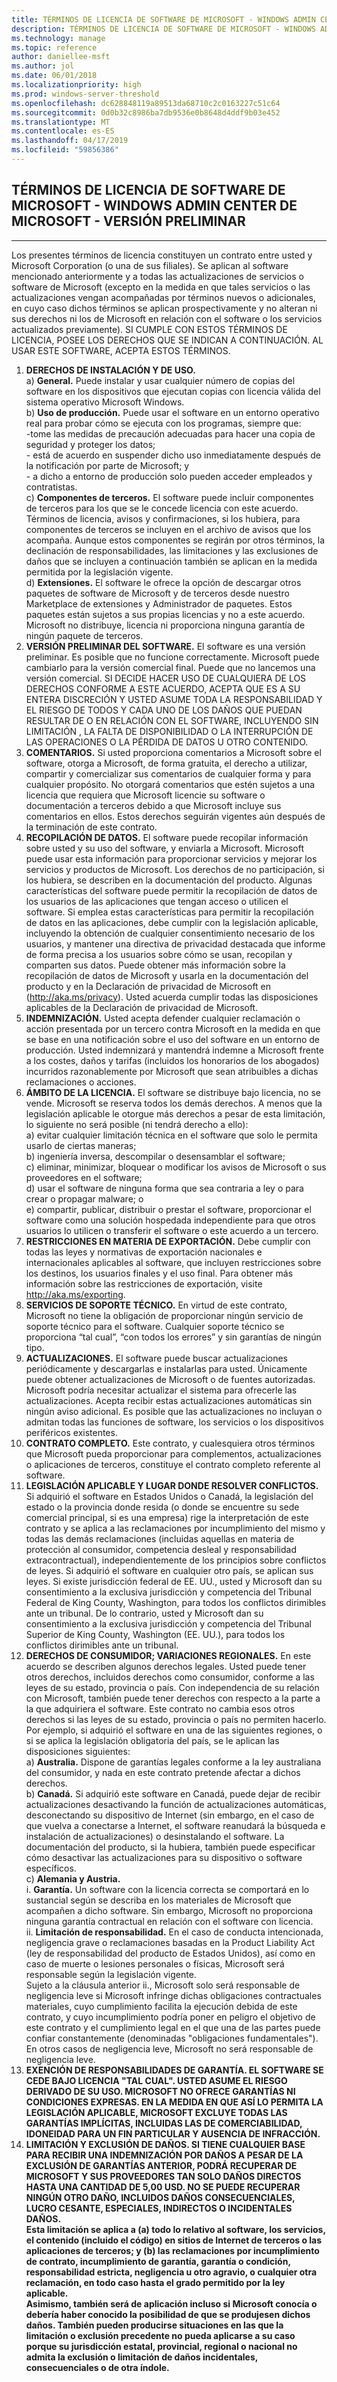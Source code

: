 ```yaml
---
title: TÉRMINOS DE LICENCIA DE SOFTWARE DE MICROSOFT - WINDOWS ADMIN CENTER DE MICROSOFT - VERSIÓN PRELIMINAR
description: TÉRMINOS DE LICENCIA DE SOFTWARE DE MICROSOFT - WINDOWS ADMIN CENTER DE MICROSOFT - VERSIÓN PRELIMINAR
ms.technology: manage
ms.topic: reference
author: daniellee-msft
ms.author: jol
ms.date: 06/01/2018
ms.localizationpriority: high
ms.prod: windows-server-threshold
ms.openlocfilehash: dc628848119a89513da68710c2c0163227c51c64
ms.sourcegitcommit: 0d0b32c8986ba7db9536e0b8648d4ddf9b03e452
ms.translationtype: MT
ms.contentlocale: es-ES
ms.lasthandoff: 04/17/2019
ms.locfileid: "59856386"
---
```

## <a name="microsoft-software-license-terms---microsoft-windows-admin-center---preview"></a>TÉRMINOS DE LICENCIA DE SOFTWARE DE MICROSOFT - WINDOWS ADMIN CENTER DE MICROSOFT - VERSIÓN PRELIMINAR
________________________________________

Los presentes términos de licencia constituyen un contrato entre usted y Microsoft Corporation (o una de sus filiales). Se aplican al software mencionado anteriormente y a todas las actualizaciones de servicios o software de Microsoft (excepto en la medida en que tales servicios o las actualizaciones vengan acompañadas por términos nuevos o adicionales, en cuyo caso dichos términos se aplican prospectivamente y no alteran ni sus derechos ni los de Microsoft en relación con el software o los servicios actualizados previamente). SI CUMPLE CON ESTOS TÉRMINOS DE LICENCIA, POSEE LOS DERECHOS QUE SE INDICAN A CONTINUACIÓN. AL USAR ESTE SOFTWARE, ACEPTA ESTOS TÉRMINOS.

1. **DERECHOS DE INSTALACIÓN Y DE USO.**  
    a) **General.** Puede instalar y usar cualquier número de copias del software en los dispositivos que ejecutan copias con licencia válida del sistema operativo Microsoft Windows.  
    b) **Uso de producción.** Puede usar el software en un entorno operativo real para probar cómo se ejecuta con los programas, siempre que:  
        -tome las medidas de precaución adecuadas para hacer una copia de seguridad y proteger los datos;  
        - está de acuerdo en suspender dicho uso inmediatamente después de la notificación por parte de Microsoft; y  
        - a dicho a entorno de producción solo pueden acceder empleados y contratistas.  
    c) **Componentes de terceros.** El software puede incluir componentes de terceros para los que se le concede licencia con este acuerdo. Términos de licencia, avisos y confirmaciones, si los hubiera, para componentes de terceros se incluyen en el archivo de avisos que los acompaña. Aunque estos componentes se regirán por otros términos, la declinación de responsabilidades, las limitaciones y las exclusiones de daños que se incluyen a continuación también se aplican en la medida permitida por la legislación vigente.  
    d) **Extensiones.** El software le ofrece la opción de descargar otros paquetes de software de Microsoft y de terceros desde nuestro Marketplace de extensiones y Administrador de paquetes. Estos paquetes están sujetos a sus propias licencias y no a este acuerdo. Microsoft no distribuye, licencia ni proporciona ninguna garantía de ningún paquete de terceros.  
2. **VERSIÓN PRELIMINAR DEL SOFTWARE.** El software es una versión preliminar. Es posible que no funcione correctamente. Microsoft puede cambiarlo para la versión comercial final. Puede que no lancemos una versión comercial. SI DECIDE HACER USO DE CUALQUIERA DE LOS DERECHOS CONFORME A ESTE ACUERDO, ACEPTA QUE ES A SU ENTERA DISCRECIÓN Y USTED ASUME TODA LA RESPONSABILIDAD Y EL RIESGO DE TODOS Y CADA UNO DE LOS DAÑOS QUE PUEDAN RESULTAR DE O EN RELACIÓN CON EL SOFTWARE, INCLUYENDO SIN LIMITACIÓN , LA FALTA DE DISPONIBILIDAD O LA INTERRUPCIÓN DE LAS OPERACIONES O LA PÉRDIDA DE DATOS U OTRO CONTENIDO.
3. **COMENTARIOS.** Si usted proporciona comentarios a Microsoft sobre el software, otorga a Microsoft, de forma gratuita, el derecho a utilizar, compartir y comercializar sus comentarios de cualquier forma y para cualquier propósito. No otorgará comentarios que estén sujetos a una licencia que requiera que Microsoft licencie su software o documentación a terceros debido a que Microsoft incluye sus comentarios en ellos. Estos derechos seguirán vigentes aún después de la terminación de este contrato.
4. **RECOPILACIÓN DE DATOS.** El software puede recopilar información sobre usted y su uso del software, y enviarla a Microsoft. Microsoft puede usar esta información para proporcionar servicios y mejorar los servicios y productos de Microsoft. Los derechos de no participación, si los hubiera, se describen en la documentación del producto. Algunas características del software puede permitir la recopilación de datos de los usuarios de las aplicaciones que tengan acceso o utilicen el software. Si emplea estas características para permitir la recopilación de datos en las aplicaciones, debe cumplir con la legislación aplicable, incluyendo la obtención de cualquier consentimiento necesario de los usuarios, y mantener una directiva de privacidad destacada que informe de forma precisa a los usuarios sobre cómo se usan, recopilan y comparten sus datos. Puede obtener más información sobre la recopilación de datos de Microsoft y usarla en la documentación del producto y en la Declaración de privacidad de Microsoft en (http://aka.ms/privacy). Usted acuerda cumplir todas las disposiciones aplicables de la Declaración de privacidad de Microsoft.
5. **INDEMNIZACIÓN.** Usted acepta defender cualquier reclamación o acción presentada por un tercero contra Microsoft en la medida en que se base en una notificación sobre el uso del software en un entorno de producción. Usted indemnizará y mantendrá indemne a Microsoft frente a los costes, daños y tarifas (incluidos los honorarios de los abogados) incurridos razonablemente por Microsoft que sean atribuibles a dichas reclamaciones o acciones. 
6. **ÁMBITO DE LA LICENCIA.** El software se distribuye bajo licencia, no se vende. Microsoft se reserva todos los demás derechos. A menos que la legislación aplicable le otorgue más derechos a pesar de esta limitación, lo siguiente no será posible (ni tendrá derecho a ello):  
    a) evitar cualquier limitación técnica en el software que solo le permita usarlo de ciertas maneras;  
    b) ingeniería inversa, descompilar o desensamblar el software;  
    c) eliminar, minimizar, bloquear o modificar los avisos de Microsoft o sus proveedores en el software;  
    d) usar el software de ninguna forma que sea contraria a ley o para crear o propagar malware; o  
    e) compartir, publicar, distribuir o prestar el software, proporcionar el software como una solución hospedada independiente para que otros usuarios lo utilicen o transferir el software o este acuerdo a un tercero.  
7. **RESTRICCIONES EN MATERIA DE EXPORTACIÓN.** Debe cumplir con todas las leyes y normativas de exportación nacionales e internacionales aplicables al software, que incluyen restricciones sobre los destinos, los usuarios finales y el uso final. Para obtener más información sobre las restricciones de exportación, visite http://aka.ms/exporting.
8. **SERVICIOS DE SOPORTE TÉCNICO.** En virtud de este contrato, Microsoft no tiene la obligación de proporcionar ningún servicio de soporte técnico para el software. Cualquier soporte técnico se proporciona “tal cual”, “con todos los errores” y sin garantías de ningún tipo.
9. **ACTUALIZACIONES.** El software puede buscar actualizaciones periódicamente y descargarlas e instalarlas para usted. Únicamente puede obtener actualizaciones de Microsoft o de fuentes autorizadas. Microsoft podría necesitar actualizar el sistema para ofrecerle las actualizaciones. Acepta recibir estas actualizaciones automáticas sin ningún aviso adicional. Es posible que las actualizaciones no incluyan o admitan todas las funciones de software, los servicios o los dispositivos periféricos existentes.
10. **CONTRATO COMPLETO.** Este contrato, y cualesquiera otros términos que Microsoft pueda proporcionar para complementos, actualizaciones o aplicaciones de terceros, constituye el contrato completo referente al software.
11. **LEGISLACIÓN APLICABLE Y LUGAR DONDE RESOLVER CONFLICTOS.** Si adquirió el software en Estados Unidos o Canadá, la legislación del estado o la provincia donde resida (o donde se encuentre su sede comercial principal, si es una empresa) rige la interpretación de este contrato y se aplica a las reclamaciones por incumplimiento del mismo y todas las demás reclamaciones (incluidas aquellas en materia de protección al consumidor, competencia desleal y responsabilidad extracontractual), independientemente de los principios sobre conflictos de leyes. Si adquirió el software en cualquier otro país, se aplican sus leyes. Si existe jurisdicción federal de EE. UU., usted y Microsoft dan su consentimiento a la exclusiva jurisdicción y competencia del Tribunal Federal de King County, Washington, para todos los conflictos dirimibles ante un tribunal. De lo contrario, usted y Microsoft dan su consentimiento a la exclusiva jurisdicción y competencia del Tribunal Superior de King County, Washington (EE. UU.), para todos los conflictos dirimibles ante un tribunal.
12. **DERECHOS DE CONSUMIDOR; VARIACIONES REGIONALES.** En este acuerdo se describen algunos derechos legales. Usted puede tener otros derechos, incluidos derechos como consumidor, conforme a las leyes de su estado, provincia o país. Con independencia de su relación con Microsoft, también puede tener derechos con respecto a la parte a la que adquiriera el software. Este contrato no cambia esos otros derechos si las leyes de su estado, provincia o país no permiten hacerlo. Por ejemplo, si adquirió el software en una de las siguientes regiones, o si se aplica la legislación obligatoria del país, se le aplican las disposiciones siguientes:  
    a) **Australia.** Dispone de garantías legales conforme a la ley australiana del consumidor, y nada en este contrato pretende afectar a dichos derechos.  
    b) **Canadá.** Si adquirió este software en Canadá, puede dejar de recibir actualizaciones desactivando la función de actualizaciones automáticas, desconectando su dispositivo de Internet (sin embargo, en el caso de que vuelva a conectarse a Internet, el software reanudará la búsqueda e instalación de actualizaciones) o desinstalando el software. La documentación del producto, si la hubiera, también puede especificar cómo desactivar las actualizaciones para su dispositivo o software específicos.  
    c) **Alemania y Austria.**  
        i. **Garantía.** Un software con la licencia correcta se comportará en lo sustancial según se describa en los materiales de Microsoft que acompañen a dicho software. Sin embargo, Microsoft no proporciona ninguna garantía contractual en relación con el software con licencia.  
        ii. **Limitación de responsabilidad.** En el caso de conducta intencionada, negligencia grave o reclamaciones basadas en la Product Liability Act (ley de responsabilidad del producto de Estados Unidos), así como en caso de muerte o lesiones personales o físicas, Microsoft será responsable según la legislación vigente.  
        Sujeto a la cláusula anterior ii., Microsoft solo será responsable de negligencia leve si Microsoft infringe dichas obligaciones contractuales materiales, cuyo cumplimiento facilita la ejecución debida de este contrato, y cuyo incumplimiento podría poner en peligro el objetivo de este contrato y el cumplimiento legal en el que una de las partes puede confiar constantemente (denominadas "obligaciones fundamentales"). En otros casos de negligencia leve, Microsoft no será responsable de negligencia leve.
13. **EXENCIÓN DE RESPONSABILIDADES DE GARANTÍA. EL SOFTWARE SE CEDE BAJO LICENCIA "TAL CUAL". USTED ASUME EL RIESGO DERIVADO DE SU USO. MICROSOFT NO OFRECE GARANTÍAS NI CONDICIONES EXPRESAS. EN LA MEDIDA EN QUE ASÍ LO PERMITA LA LEGISLACIÓN APLICABLE, MICROSOFT EXCLUYE TODAS LAS GARANTÍAS IMPLÍCITAS, INCLUIDAS LAS DE COMERCIABILIDAD, IDONEIDAD PARA UN FIN PARTICULAR Y AUSENCIA DE INFRACCIÓN.**  
14. **LIMITACIÓN Y EXCLUSIÓN DE DAÑOS. SI TIENE CUALQUIER BASE PARA RECIBIR UNA INDEMNIZACIÓN POR DAÑOS A PESAR DE LA EXCLUSIÓN DE GARANTÍAS ANTERIOR, PODRÁ RECUPERAR DE MICROSOFT Y SUS PROVEEDORES TAN SOLO DAÑOS DIRECTOS HASTA UNA CANTIDAD DE 5,00 USD. NO SE PUEDE RECUPERAR NINGÚN OTRO DAÑO, INCLUIDOS DAÑOS CONSECUENCIALES, LUCRO CESANTE, ESPECIALES, INDIRECTOS O INCIDENTALES DAÑOS.**  
**Esta limitación se aplica a (a) todo lo relativo al software, los servicios, el contenido (incluido el código) en sitios de Internet de terceros o las aplicaciones de terceros; y (b) las reclamaciones por incumplimiento de contrato, incumplimiento de garantía, garantía o condición, responsabilidad estricta, negligencia u otro agravio, o cualquier otra reclamación, en todo caso hasta el grado permitido por la ley aplicable.**  
**Asimismo, también será de aplicación incluso si Microsoft conocía o debería haber conocido la posibilidad de que se produjesen dichos daños. También pueden producirse situaciones en las que la limitación o exclusión precedente no pueda aplicarse a su caso porque su jurisdicción estatal, provincial, regional o nacional no admita la exclusión o limitación de daños incidentales, consecuenciales o de otra índole.**
